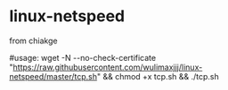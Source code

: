 # linux-netspeed
from chiakge

#usage:
wget -N --no-check-certificate "https://raw.githubusercontent.com/wulimaxjjj/linux-netspeed/master/tcp.sh" && chmod +x tcp.sh && ./tcp.sh 
